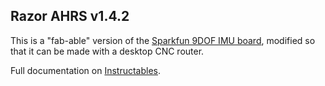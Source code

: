 Razor AHRS v1.4.2
---

This is a "fab-able" version of the <a href="https://www.sparkfun.com/products/retired/10736">Sparkfun 9DOF IMU board</a>, modified so that it can be made with a desktop CNC router.

Full documentation on <a href="https://www.instructables.com/id/9-Degrees-of-Freedom-IMU/">Instructables</a>.
